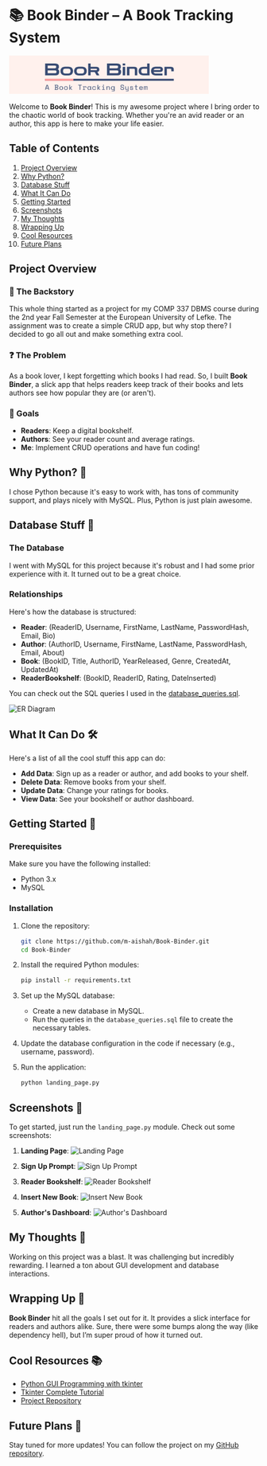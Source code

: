 # 📚 Book Binder – A Book Tracking System

![Book Binder Logo](./images/READMEImages/logo.png)

Welcome to **Book Binder**! This is my awesome project where I bring order to the chaotic world of book tracking. Whether you're an avid reader or an author, this app is here to make your life easier.

## Table of Contents

1. [Project Overview](#project-overview)
2. [Why Python?](#why-python)
3. [Database Stuff](#database-stuff)
4. [What It Can Do](#what-it-can-do)
5. [Getting Started](#getting-started)
6. [Screenshots](#screenshots)
7. [My Thoughts](#my-thoughts)
8. [Wrapping Up](#wrapping-up)
9. [Cool Resources](#cool-resources)
10. [Future Plans](#future-plans)

## Project Overview

### 📖 The Backstory

This whole thing started as a project for my COMP 337 DBMS course during the 2nd year Fall Semester at the European University of Lefke. The assignment was to create a simple CRUD app, but why stop there? I decided to go all out and make something extra cool.

### ❓ The Problem

As a book lover, I kept forgetting which books I had read. So, I built **Book Binder**, a slick app that helps readers keep track of their books and lets authors see how popular they are (or aren't).

### 🎯 Goals

- **Readers**: Keep a digital bookshelf.
- **Authors**: See your reader count and average ratings.
- **Me**: Implement CRUD operations and have fun coding!

## Why Python? 🐍

I chose Python because it's easy to work with, has tons of community support, and plays nicely with MySQL. Plus, Python is just plain awesome.

## Database Stuff 💾

### The Database

I went with MySQL for this project because it's robust and I had some prior experience with it. It turned out to be a great choice.

### Relationships

Here's how the database is structured:

- **Reader**: (ReaderID, Username, FirstName, LastName, PasswordHash, Email, Bio)
- **Author**: (AuthorID, Username, FirstName, LastName, PasswordHash, Email, About)
- **Book**: (BookID, Title, AuthorID, YearReleased, Genre, CreatedAt, UpdatedAt)
- **ReaderBookshelf**: (BookID, ReaderID, Rating, DateInserted)

You can check out the SQL queries I used in the [database_queries.sql](path_to_queries_file).

![ER Diagram](path_to_er_diagram_image)

## What It Can Do 🛠️

Here's a list of all the cool stuff this app can do:

- **Add Data**: Sign up as a reader or author, and add books to your shelf.
- **Delete Data**: Remove books from your shelf.
- **Update Data**: Change your ratings for books.
- **View Data**: See your bookshelf or author dashboard.

## Getting Started 🚀

### Prerequisites

Make sure you have the following installed:

- Python 3.x
- MySQL

### Installation

1. Clone the repository:
    ```bash
    git clone https://github.com/m-aishah/Book-Binder.git
    cd Book-Binder
    ```

2. Install the required Python modules:
    ```bash
    pip install -r requirements.txt
    ```

3. Set up the MySQL database:
    - Create a new database in MySQL.
    - Run the queries in the `database_queries.sql` file to create the necessary tables.

4. Update the database configuration in the code if necessary (e.g., username, password).

5. Run the application:
    ```bash
    python landing_page.py
    ```

## Screenshots 📸

To get started, just run the `landing_page.py` module. Check out some screenshots:

1. **Landing Page**:
   ![Landing Page](path_to_landing_page_image)

2. **Sign Up Prompt**:
   ![Sign Up Prompt](path_to_sign_up_prompt_image)

3. **Reader Bookshelf**:
   ![Reader Bookshelf](path_to_reader_bookshelf_image)

4. **Insert New Book**:
   ![Insert New Book](path_to_insert_new_book_image)

5. **Author's Dashboard**:
   ![Author's Dashboard](path_to_authors_dashboard_image)

## My Thoughts 💭

Working on this project was a blast. It was challenging but incredibly rewarding. I learned a ton about GUI development and database interactions.

## Wrapping Up 🎉

**Book Binder** hit all the goals I set out for it. It provides a slick interface for readers and authors alike. Sure, there were some bumps along the way (like dependency hell), but I’m super proud of how it turned out.

## Cool Resources 📚

- [Python GUI Programming with tkinter](https://realpython.com/python-gui-tkinter/)
- [Tkinter Complete Tutorial](https://realpython.com/python-gui-tkinter/)
- [Project Repository](https://github.com/m-aishah/Book-Binder)

## Future Plans 🔮

Stay tuned for more updates! You can follow the project on my [GitHub repository](https://github.com/m-aishah/Book-Binder).

